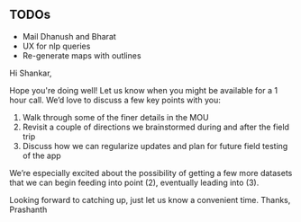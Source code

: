 ## TODOs

* Mail Dhanush and Bharat
* UX for nlp queries 
* Re-generate maps with outlines 



Hi Shankar,

Hope you're doing well! Let us know when you might be available for a 1 hour call. 
We’d love to discuss a few key points with you:

1. Walk through some of the finer details in the MOU
2. Revisit a couple of directions we brainstormed during and after the field trip
3. Discuss how we can regularize updates and plan for future field testing of the app

We’re especially excited about the possibility of getting a few more datasets that we can begin feeding into point (2), eventually leading into (3).

Looking forward to catching up, just let us know a convenient time.
Thanks,
Prashanth 

